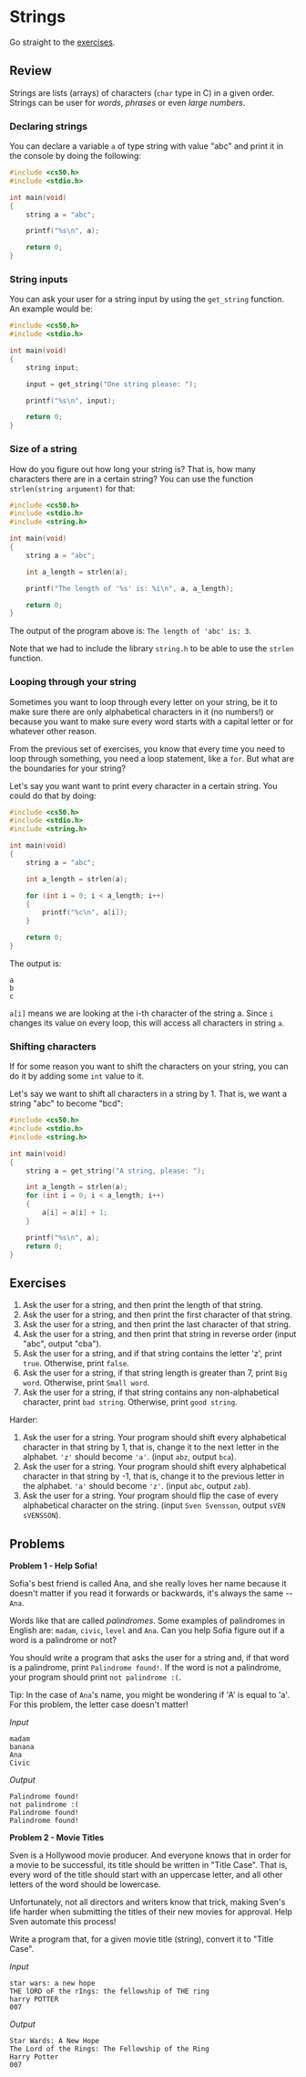 # Strings

Go straight to the [exercises](#exercises).

## Review

Strings are lists (arrays) of characters (`char` type in C)
in a given order. Strings can be user for *words*, *phrases* or
even *large numbers*.

### Declaring strings

You can declare a variable `a` of type string with value "abc"
and print it in the console by doing the following:

```c
#include <cs50.h>
#include <stdio.h>

int main(void)
{
    string a = "abc";

    printf("%s\n", a);

    return 0;
}
```

### String inputs

You can ask your user for a string input by using the
`get_string` function. An example would be:

```c
#include <cs50.h>
#include <stdio.h>

int main(void)
{
    string input;

    input = get_string("One string please: ");

    printf("%s\n", input);

    return 0;
}
```

### Size of a string

How do you figure out how long your string is? That is, how many
characters there are in a certain string? You can use the
function `strlen(string argument)` for that:

```c
#include <cs50.h>
#include <stdio.h>
#include <string.h>

int main(void)
{
    string a = "abc";

    int a_length = strlen(a);

    printf("The length of '%s' is: %i\n", a, a_length);

    return 0;
}
```

The output of the program above is: `The length of 'abc' is: 3`.

Note that we had to include the library `string.h` to be able
to use the `strlen` function.

### Looping through your string

Sometimes you want to loop through every letter on your string,
be it to make sure there are only alphabetical characters in it
(no numbers!) or because you want to make sure every word starts
with a capital letter or for whatever other reason.

From the previous set of exercises, you know that every time you
need to loop through something, you need a loop statement, like
a `for`. But what are the boundaries for your string?

Let's say you want want to print every character in a certain
string. You could do that by doing:

```c
#include <cs50.h>
#include <stdio.h>
#include <string.h>

int main(void)
{
    string a = "abc";

    int a_length = strlen(a);

    for (int i = 0; i < a_length; i++)
    {
        printf("%c\n", a[i]);
    }

    return 0;
}
```

The output is:

```
a
b
c
```

`a[i]` means we are looking at the i-th character of the string
a. Since `i` changes its value on every loop, this will access
all characters in string `a`.

### Shifting characters

If for some reason you want to shift the characters on your
string, you can do it by adding some `int` value to it.

Let's say we want to shift all characters in a string by 1.
That is, we want a string "abc" to become "bcd":

```c
#include <cs50.h>
#include <stdio.h>
#include <string.h>

int main(void)
{
    string a = get_string("A string, please: ");

    int a_length = strlen(a);
    for (int i = 0; i < a_length; i++)
    {
        a[i] = a[i] + 1;
    }

    printf("%s\n", a);
    return 0;
}
```


## Exercises

1. Ask the user for a string, and then print the length of that string.
1. Ask the user for a string, and then print the first character of that string.
1. Ask the user for a string, and then print the last character of that string.
1. Ask the user for a string, and then print that string in reverse order (input "abc", output "cba").
1. Ask the user for a string, and if that string contains the letter 'z', print `true`. Otherwise, print `false`.
1. Ask the user for a string, if that string length is greater than 7, print `Big word`. Otherwise, print `Small word`.
1. Ask the user for a string, if that string contains any non-alphabetical character, print `bad string`. Otherwise, print `good string`.

Harder:

1. Ask the user for a string. Your program should shift every alphabetical character in that string by 1, that is, change it to the next letter in the alphabet. `'z'` should become `'a'`. (input `abz`, output `bca`).
1. Ask the user for a string. Your program should shift every alphabetical character in that string by -1, that is, change it to the previous letter in the alphabet. `'a'` should become `'z'`. (input `abc`, output `zab`).
1. Ask the user for a string. Your program should flip the case
of every alphabetical character on the string. (input `Sven Svensson`, output `sVEN sVENSSON`).

## Problems

**Problem 1 - Help Sofia!**

Sofia's best friend is called Ana, and she really loves her name because it doesn't matter if you read it forwards or backwards, it's always the same -- `Ana`.

Words like that are called *palindromes*. Some
examples of palindromes in English are: `madam`, `civic`,
`level` and `Ana`. Can you help Sofia figure out if a word is
a palindrome or not?

You should write a program that asks the user for a string and,
if that word is a palindrome, print `Palindrome found!`. If the
word is not a palindrome, your program should print
`not palindrome :(`.

Tip: In the case of `Ana`'s name, you might be wondering if 'A'
is equal to 'a'. For this problem, the letter case doesn't
matter!

*Input*
```
madam
banana
Ana
Civic
```

*Output*
```
Palindrome found!
not palindrome :(
Palindrome found!
Palindrome found!
```

**Problem 2 - Movie Titles**

Sven is a Hollywood movie producer. And everyone knows that in
order for a movie to be successful, its title should be written
in "Title Case". That is, every word of the title should start
with an uppercase letter, and all other letters of the word
should be lowercase.

Unfortunately, not all directors and writers know that trick,
making Sven's life harder when submitting the titles of their
new movies for approval. Help Sven automate this process!

Write a program that, for a given movie title (string), convert
it to "Title Case".

*Input*
```
star wars: a new hope
THE lORD oF the rIngs: the fellowship of THE ring
harry POTTER
007
```

*Output*
```
Star Wards: A New Hope
The Lord of the Rings: The Fellowship of the Ring
Harry Potter
007
```
